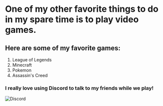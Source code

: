 # One of my other favorite things to do in my spare time is to play video games. 
## Here are some of my favorite games:
1. League of Legends
2. Minecraft
3. Pokemon
4. Assassin's Creed
### I really love using Discord to talk to my friends while we play!
![Discord](https://play-lh.googleusercontent.com/_4zBNFjA8S9yjNB_ONwqBvxTvyXYdC7Nh1jYZ2x6YEcldBr2fyijdjM2J5EoVdTpnkA=s180-rw)
